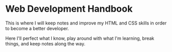 # Web Development Handbook

This is where I will keep notes and improve my HTML and CSS skills in order to become a better developer.

Here I'll perfect what I know, play around with what I'm learning, break things, and keep notes along the way.
